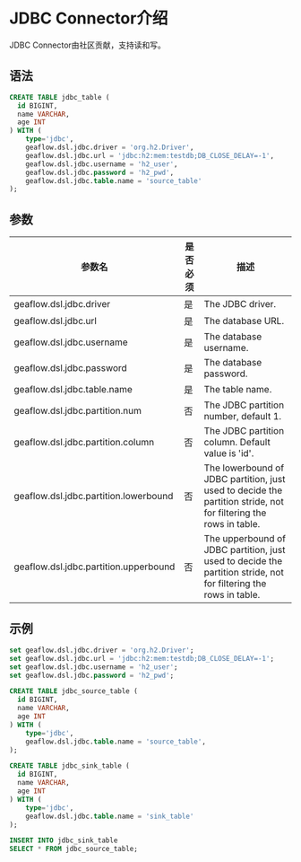 # JDBC Connector介绍
JDBC Connector由社区贡献，支持读和写。
## 语法

```sql
CREATE TABLE jdbc_table (
  id BIGINT,
  name VARCHAR,
  age INT
) WITH (
	type='jdbc',
    geaflow.dsl.jdbc.driver = 'org.h2.Driver',
    geaflow.dsl.jdbc.url = 'jdbc:h2:mem:testdb;DB_CLOSE_DELAY=-1',
    geaflow.dsl.jdbc.username = 'h2_user',
    geaflow.dsl.jdbc.password = 'h2_pwd',
    geaflow.dsl.jdbc.table.name = 'source_table'
);
```
## 参数

| 参数名 | 是否必须 | 描述                                                |
| -------- |------|---------------------------------------------------|
| geaflow.dsl.jdbc.driver     | 是    | The JDBC driver.                                  |
| geaflow.dsl.jdbc.url     | 是    | The database URL.                                 |
| geaflow.dsl.jdbc.username     | 是    | The database username.                            |
| geaflow.dsl.jdbc.password     | 是    | The database password.                            |
| geaflow.dsl.jdbc.table.name     | 是    | The table name.                                   |
| geaflow.dsl.jdbc.partition.num     | 否    | The JDBC partition number, default 1.             |
| geaflow.dsl.jdbc.partition.column     | 否    | The JDBC partition column. Default value is 'id'. |
| geaflow.dsl.jdbc.partition.lowerbound     | 否    | The lowerbound of JDBC partition, just used to decide the partition stride, not for filtering the rows in table.                                 |
| geaflow.dsl.jdbc.partition.upperbound     | 否    | The upperbound of JDBC partition, just used to decide the partition stride, not for filtering the rows in table.                            |


## 示例

```sql
set geaflow.dsl.jdbc.driver = 'org.h2.Driver';
set geaflow.dsl.jdbc.url = 'jdbc:h2:mem:testdb;DB_CLOSE_DELAY=-1';
set geaflow.dsl.jdbc.username = 'h2_user';
set geaflow.dsl.jdbc.password = 'h2_pwd'; 

CREATE TABLE jdbc_source_table (
  id BIGINT,
  name VARCHAR,
  age INT
) WITH (
	type='jdbc',
    geaflow.dsl.jdbc.table.name = 'source_table',
);

CREATE TABLE jdbc_sink_table (
  id BIGINT,
  name VARCHAR,
  age INT
) WITH (
	type='jdbc',
    geaflow.dsl.jdbc.table.name = 'sink_table'
);

INSERT INTO jdbc_sink_table
SELECT * FROM jdbc_source_table;
```